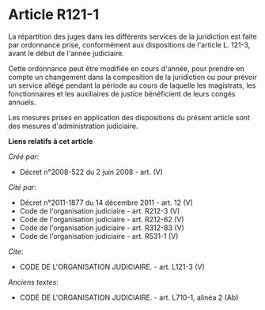 # Article R121-1

La répartition des juges dans les différents services de la juridiction est faite par ordonnance prise, conformément aux
dispositions de l'article L. 121-3, avant le début de l'année judiciaire. 

Cette ordonnance peut être modifiée en cours d'année, pour prendre en compte un changement dans la composition de la
juridiction ou pour prévoir un service allégé pendant la période au cours de laquelle les magistrats, les fonctionnaires et
les auxiliaires de justice bénéficient de leurs congés annuels. 

Les mesures prises en application des dispositions du présent article sont des mesures d'administration judiciaire.

**Liens relatifs à cet article**

_Créé par_:

  - Décret n°2008-522 du 2 juin 2008 - art. (V)

_Cité par_:

  - Décret n°2011-1877 du 14 décembre 2011 - art. 12 (V)
  - Code de l'organisation judiciaire - art. R212-3 (V)
  - Code de l'organisation judiciaire - art. R212-62 (V)
  - Code de l'organisation judiciaire - art. R312-83 (V)
  - Code de l'organisation judiciaire - art. R531-1 (V)

_Cite_:

  - CODE DE L'ORGANISATION JUDICIAIRE. - art. L121-3 (V)

_Anciens textes_:

  - CODE DE L'ORGANISATION JUDICIAIRE. - art. L710-1, alinéa 2 (Ab)
